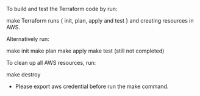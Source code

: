 To build and test the Terraform code by run:

make
Terraform runs { init, plan, apply and test } and creating resources in AWS.

Alternatively run:

make init 
make plan 
make apply
make test (still not completed)

To clean up all AWS resources, run:

make destroy

* Please export aws credential before run the make command.